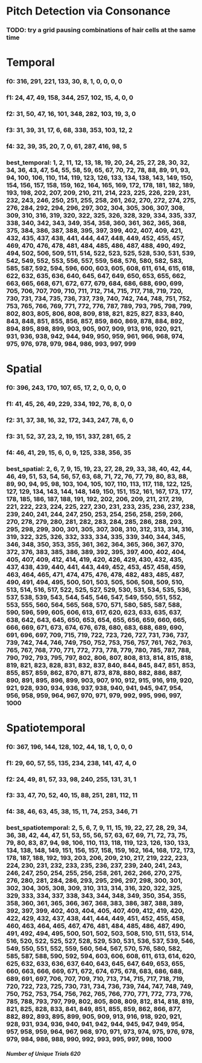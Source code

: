 Pitch Detection via Consonance
================

### TODO: try a grid pausing combinations of hair cells at the same time

# Temporal

### f0: 316, 291, 221, 133, 30, 8, 1, 0, 0, 0, 0

### f1: 24, 47, 49, 158, 344, 257, 102, 15, 4, 0, 0

### f2: 31, 50, 47, 16, 101, 348, 282, 103, 19, 3, 0

### f3: 31, 39, 31, 17, 6, 68, 338, 353, 103, 12, 2

### f4: 32, 39, 35, 20, 7, 0, 61, 287, 416, 98, 5

### best_temporal: 1, 2, 11, 12, 13, 18, 19, 20, 24, 25, 27, 28, 30, 32, 34, 36, 43, 47, 54, 55, 58, 59, 65, 67, 70, 72, 78, 88, 89, 91, 93, 94, 100, 106, 110, 114, 119, 123, 126, 133, 134, 138, 143, 149, 150, 154, 156, 157, 158, 159, 162, 164, 165, 169, 172, 178, 181, 182, 189, 193, 198, 202, 207, 209, 210, 211, 214, 223, 225, 226, 229, 231, 232, 243, 246, 250, 251, 255, 258, 261, 262, 270, 272, 274, 275, 276, 284, 292, 294, 296, 297, 302, 304, 305, 306, 307, 308, 309, 310, 316, 319, 320, 322, 325, 326, 328, 329, 334, 335, 337, 338, 340, 342, 343, 349, 354, 358, 360, 361, 362, 365, 368, 375, 384, 386, 387, 388, 395, 397, 399, 402, 407, 409, 421, 432, 435, 437, 438, 441, 444, 447, 448, 449, 452, 455, 457, 469, 470, 476, 478, 481, 484, 485, 486, 487, 488, 490, 492, 494, 502, 506, 509, 511, 514, 522, 523, 525, 528, 530, 531, 539, 542, 549, 552, 553, 556, 557, 559, 568, 576, 580, 582, 583, 585, 587, 592, 594, 596, 600, 603, 605, 608, 611, 614, 615, 618, 622, 632, 635, 636, 640, 645, 647, 649, 650, 653, 655, 662, 663, 665, 668, 671, 672, 677, 679, 684, 686, 688, 690, 699, 705, 706, 707, 709, 710, 711, 712, 714, 715, 717, 718, 719, 720, 730, 731, 734, 735, 736, 737, 739, 740, 742, 744, 748, 751, 752, 753, 765, 766, 769, 771, 772, 776, 787, 789, 793, 795, 798, 799, 802, 803, 805, 806, 808, 809, 818, 821, 825, 827, 833, 840, 843, 848, 851, 855, 856, 857, 859, 860, 869, 878, 884, 892, 894, 895, 898, 899, 903, 905, 907, 909, 913, 916, 920, 921, 931, 936, 938, 942, 944, 949, 950, 959, 961, 966, 968, 974, 975, 976, 978, 979, 984, 986, 993, 997, 999

# Spatial

### f0: 396, 243, 170, 107, 65, 17, 2, 0, 0, 0, 0

### f1: 41, 45, 26, 49, 229, 334, 192, 76, 8, 0, 0

### f2: 31, 37, 38, 16, 32, 172, 343, 247, 78, 6, 0

### f3: 31, 52, 37, 23, 2, 19, 151, 337, 281, 65, 2

### f4: 46, 41, 29, 15, 6, 0, 9, 125, 338, 356, 35

### best_spatial: 2, 6, 7, 9, 15, 19, 23, 27, 28, 29, 33, 38, 40, 42, 44, 46, 49, 51, 53, 54, 56, 57, 63, 68, 71, 72, 76, 77, 79, 80, 83, 88, 89, 90, 94, 95, 98, 103, 104, 105, 107, 110, 113, 117, 118, 122, 125, 127, 129, 134, 143, 144, 148, 149, 150, 151, 152, 161, 167, 173, 177, 178, 185, 186, 187, 188, 191, 192, 202, 206, 209, 211, 217, 219, 221, 222, 223, 224, 225, 227, 230, 231, 233, 235, 236, 237, 238, 239, 240, 241, 244, 247, 250, 253, 254, 256, 258, 259, 266, 270, 278, 279, 280, 281, 282, 283, 284, 285, 286, 288, 293, 295, 298, 299, 300, 301, 305, 307, 308, 310, 312, 313, 314, 316, 319, 322, 325, 326, 332, 333, 334, 335, 339, 340, 344, 345, 346, 348, 350, 353, 355, 361, 362, 364, 365, 366, 367, 370, 372, 376, 383, 385, 386, 389, 392, 395, 397, 400, 402, 404, 405, 407, 409, 412, 414, 419, 420, 426, 429, 430, 432, 435, 437, 438, 439, 440, 441, 443, 449, 452, 453, 457, 458, 459, 463, 464, 465, 471, 474, 475, 476, 478, 482, 483, 485, 487, 490, 491, 494, 495, 500, 501, 503, 505, 506, 508, 509, 510, 513, 514, 516, 517, 522, 525, 527, 529, 530, 531, 534, 535, 536, 537, 538, 539, 543, 544, 545, 546, 547, 549, 550, 551, 552, 553, 555, 560, 564, 565, 568, 570, 571, 580, 585, 587, 588, 590, 596, 599, 605, 606, 613, 617, 620, 623, 633, 635, 637, 638, 642, 643, 645, 650, 653, 654, 655, 656, 659, 660, 665, 666, 669, 671, 673, 674, 676, 678, 680, 683, 688, 689, 690, 691, 696, 697, 709, 715, 719, 722, 723, 726, 727, 731, 736, 737, 739, 742, 744, 746, 749, 750, 752, 753, 756, 757, 761, 762, 763, 765, 767, 768, 770, 771, 772, 773, 778, 779, 780, 785, 787, 788, 790, 792, 793, 795, 797, 802, 806, 807, 808, 813, 814, 815, 818, 819, 821, 823, 828, 831, 832, 837, 840, 844, 845, 847, 851, 853, 855, 857, 859, 862, 870, 871, 873, 878, 880, 882, 886, 887, 890, 891, 895, 896, 899, 903, 907, 910, 912, 915, 916, 919, 920, 921, 928, 930, 934, 936, 937, 938, 940, 941, 945, 947, 954, 956, 958, 959, 964, 967, 970, 971, 979, 992, 995, 996, 997, 1000

# Spatiotemporal

### f0: 367, 196, 144, 128, 102, 44, 18, 1, 0, 0, 0

### f1: 29, 60, 57, 55, 135, 234, 238, 141, 47, 4, 0

### f2: 24, 49, 81, 57, 33, 98, 240, 255, 131, 31, 1

### f3: 33, 47, 70, 52, 40, 15, 88, 251, 281, 112, 11

### f4: 38, 46, 63, 45, 38, 15, 11, 74, 253, 346, 71

### best_spatiotemporal: 2, 5, 6, 7, 9, 11, 15, 19, 22, 27, 28, 29, 34, 36, 38, 42, 44, 47, 51, 53, 55, 56, 57, 63, 67, 69, 71, 72, 73, 75, 79, 80, 83, 87, 94, 98, 106, 110, 113, 118, 119, 123, 126, 130, 133, 134, 138, 148, 149, 151, 156, 157, 158, 159, 162, 164, 168, 172, 173, 178, 187, 188, 192, 193, 203, 206, 209, 210, 217, 219, 222, 223, 224, 230, 231, 232, 233, 235, 236, 237, 239, 240, 241, 243, 246, 247, 250, 254, 255, 256, 258, 261, 262, 266, 270, 275, 276, 280, 281, 284, 286, 293, 295, 296, 297, 298, 300, 301, 302, 304, 305, 308, 309, 310, 313, 314, 316, 320, 322, 325, 329, 333, 334, 337, 338, 343, 344, 348, 349, 350, 354, 355, 358, 360, 361, 365, 366, 367, 368, 383, 386, 387, 388, 389, 392, 397, 399, 402, 403, 404, 405, 407, 409, 412, 419, 420, 422, 429, 432, 437, 438, 441, 444, 449, 451, 452, 455, 458, 460, 463, 464, 465, 467, 476, 481, 484, 485, 486, 487, 490, 491, 492, 494, 495, 500, 501, 502, 503, 508, 510, 511, 513, 514, 516, 520, 522, 525, 527, 528, 529, 530, 531, 536, 537, 539, 546, 549, 550, 551, 552, 559, 560, 564, 567, 570, 576, 580, 582, 585, 587, 588, 590, 592, 594, 603, 606, 608, 611, 613, 614, 620, 625, 632, 633, 636, 637, 640, 643, 645, 647, 649, 653, 655, 660, 663, 666, 669, 671, 672, 674, 675, 678, 683, 686, 688, 689, 691, 697, 706, 707, 709, 710, 713, 714, 715, 717, 718, 719, 720, 722, 723, 725, 730, 731, 734, 736, 739, 744, 747, 748, 749, 750, 752, 753, 754, 756, 762, 765, 766, 770, 771, 772, 773, 776, 785, 788, 793, 797, 799, 802, 805, 808, 809, 812, 814, 818, 819, 821, 825, 828, 833, 841, 849, 851, 855, 859, 862, 866, 877, 882, 892, 893, 895, 899, 905, 909, 913, 916, 918, 920, 921, 928, 931, 934, 936, 940, 941, 942, 944, 945, 947, 949, 954, 957, 958, 959, 964, 967, 968, 970, 971, 973, 974, 975, 976, 978, 979, 984, 986, 988, 990, 992, 993, 995, 997, 998, 1000

##### Number of Unique Trials 620

